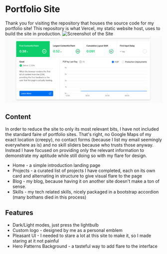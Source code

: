 # Portfolio Site

Thank you for visiting the repository that houses the source code for my portfolio site! This repository is what Vercel, my static website host, uses to build the site in production.
![Screenshot of the Site](./portfolio.png)
![Lighthouse Scores](./lighthouse-portfolio.png)

## Content

In order to reduce the site to only its most relevant bits, I have not included the standard faire of portfolio sites. That's right, no Google Maps of my exact location (creepy), no contact forms (because I list my email seemingly everywhere as is) and no skill sliders because who trusts those anyway. Instead I have focused on providing only the relevant information to demonstrate my aptitude while still doing so with my flare for design.

- Home - a simple introduction landing page
- Projects - a curated list of projects I have completed, each on its own card and alternating in structure to give visual flare to the page
- Blog - my blog, because having it on another site doesn't make a ton of sense.
- Skills - my tech related skills, nicely packaged in a bootstrap accordion (many bothans died in this process)

## Features

- Dark/Light modes, just press the lightbulb
- Custom logo - designed by me as a personal emblem
- Pleasant UI - I needed to stare a lot at this site to make it, so I made staring at it not painful
- Hero Patterns Background - a tasteful way to add flare to the interface
